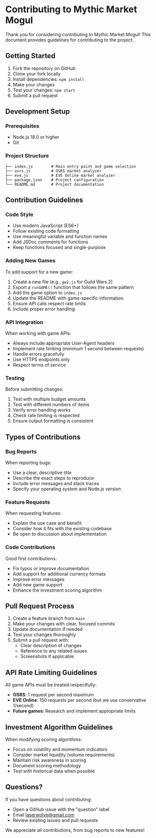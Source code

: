 # Contributing to Mythic Market Mogul

Thank you for considering contributing to Mythic Market Mogul! This document provides guidelines for contributing to the project.

## Getting Started

1. Fork the repository on GitHub
2. Clone your fork locally
3. Install dependencies: `npm install`
4. Make your changes
5. Test your changes: `npm start`
6. Submit a pull request

## Development Setup

### Prerequisites

- Node.js 18.0 or higher
- Git

### Project Structure

```
├── index.js        # Main entry point and game selection
├── osrs.js         # OSRS market analyzer
├── eve.js          # EVE Online market analyzer
├── package.json    # Project configuration
└── README.md       # Project documentation
```

## Contribution Guidelines

### Code Style

- Use modern JavaScript (ES6+)
- Follow existing code formatting
- Use meaningful variable and function names
- Add JSDoc comments for functions
- Keep functions focused and single-purpose

### Adding New Games

To add support for a new game:

1. Create a new file (e.g., `gw2.js` for Guild Wars 2)
2. Export a `runGAME()` function that follows the same pattern
3. Add the game option to `index.js`
4. Update the README with game-specific information
5. Ensure API calls respect rate limits
6. Include proper error handling

### API Integration

When working with game APIs:

- Always include appropriate User-Agent headers
- Implement rate limiting (minimum 1 second between requests)
- Handle errors gracefully
- Use HTTPS endpoints only
- Respect terms of service

### Testing

Before submitting changes:

1. Test with multiple budget amounts
2. Test with different numbers of items
3. Verify error handling works
4. Check rate limiting is respected
5. Ensure output formatting is consistent

## Types of Contributions

### Bug Reports

When reporting bugs:
- Use a clear, descriptive title
- Describe the exact steps to reproduce
- Include error messages and stack traces
- Specify your operating system and Node.js version

### Feature Requests

When requesting features:
- Explain the use case and benefit
- Consider how it fits with the existing codebase
- Be open to discussion about implementation

### Code Contributions

Good first contributions:
- Fix typos or improve documentation
- Add support for additional currency formats
- Improve error messages
- Add new game support
- Enhance the investment scoring algorithm

## Pull Request Process

1. Create a feature branch from `main`
2. Make your changes with clear, focused commits
3. Update documentation if needed
4. Test your changes thoroughly
5. Submit a pull request with:
   - Clear description of changes
   - Reference to any related issues
   - Screenshots if applicable

## API Rate Limiting Guidelines

All game APIs must be treated respectfully:

- **OSRS**: 1 request per second maximum
- **EVE Online**: 150 requests per second (but we use conservative 1/second)
- **Future games**: Research and implement appropriate limits

## Investment Algorithm Guidelines

When modifying scoring algorithms:

- Focus on volatility and momentum indicators
- Consider market liquidity (volume requirements)
- Maintain risk awareness in scoring
- Document scoring methodology
- Test with historical data when possible

## Questions?

If you have questions about contributing:
- Open a GitHub issue with the "question" label
- Email laserwolve@gmail.com
- Review existing issues and pull requests

We appreciate all contributions, from bug reports to new features!